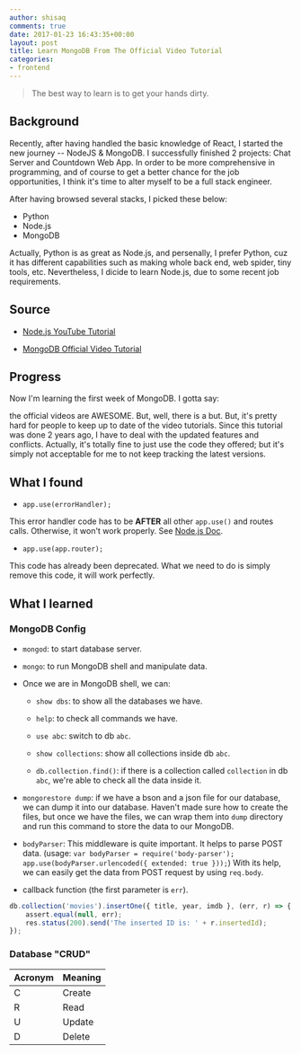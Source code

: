```yaml
---
author: shisaq
comments: true
date: 2017-01-23 16:43:35+00:00
layout: post
title: Learn MongoDB From The Official Video Tutorial
categories:
- frontend
---
```


> The best way to learn is to get your hands dirty.

## Background

Recently, after having handled the basic knowledge of React, I started the new journey -- NodeJS & MongoDB. I successfully finished 2 projects: Chat Server and Countdown Web App. In order to be more comprehensive in programming, and of course to get a better chance for the job opportunities, I think it's time to alter myself to be a full stack engineer.

After having browsed several stacks, I picked these below:

* Python
* Node.js
* MongoDB

Actually, Python is as great as Node.js, and persenally, I prefer Python, cuz it has different capabilities such as making whole back end, web spider, tiny tools, etc. Nevertheless, I dicide to learn Node.js, due to some recent job requirements.

## Source

* [Node.js YouTube Tutorial](https://www.youtube.com/playlist?list=PLoYCgNOIyGAACzU6GliHJDp4kmOw3NFsh)

* [MongoDB Official Video Tutorial](https://university.mongodb.com/courses/M101JS/about)

## Progress

Now I'm learning the first week of MongoDB. I gotta say:

the official videos are AWESOME. But, well, there is a but. But, it's pretty hard for people to keep up to date of the video tutorials. Since this tutorial was done 2 years ago, I have to deal with the updated features and conflicts. Actually, it's totally fine to just use the code they offered; but it's simply not acceptable for me to not keep tracking the latest versions.

## What I found

* `app.use(errorHandler);`

This error handler code has to be **AFTER** all other `app.use()` and routes calls. Otherwise, it won't work properly. See [Node.js Doc](https://expressjs.com/en/guide/error-handling.html).

* `app.use(app.router);`

This code has already been deprecated. What we need to do is simply remove this code, it will work perfectly.

## What I learned

### MongoDB Config

* `mongod`: to start database server.

* `mongo`: to run MongoDB shell and manipulate data.

* Once we are in MongoDB shell, we can:

  * `show dbs`: to show all the databases we have.

  * `help`: to check all commands we have.

  * `use abc`: switch to db `abc`.

  * `show collections`: show all collections inside db `abc`.

  * `db.collection.find()`: if there is a collection called `collection` in db `abc`, we're able to check all the data inside it.

* `mongorestore dump`: if we have a bson and a json file for our database, we can dump it into our database. Haven't made sure how to create the files, but once we have the files, we can wrap them into `dump` directory and run this command to store the data to our MongoDB.

* `bodyParser`: This middleware is quite important. It helps to parse POST data. (usage: `var bodyParser = require('body-parser');  app.use(bodyParser.urlencoded({ extended: true }));`) With its help, we can easily get the data from POST request by using `req.body`.

* callback function (the first parameter is `err`).

```javascript
db.collection('movies').insertOne({ title, year, imdb }, (err, r) => {
    assert.equal(null, err);
    res.status(200).send('The inserted ID is: ' + r.insertedId);
});
```

### Database "CRUD"

|  Acronym  |  Meaning  |
|---        |---        |
|     C     |   Create  |
|     R     |   Read    |
|     U     |   Update  |
|     D     |   Delete  |
